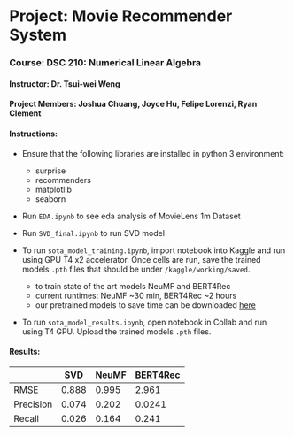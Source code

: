 # Project: Movie Recommender System
### Course: DSC 210: Numerical Linear Algebra
#### Instructor: Dr. Tsui-wei Weng
#### Project Members: Joshua Chuang, Joyce Hu, Felipe Lorenzi, Ryan Clement

#### Instructions:
* Ensure that the following libraries are installed in python 3 environment:
  - surprise
  - recommenders
  - matplotlib
  - seaborn

* Run `EDA.ipynb` to see eda analysis of MovieLens 1m Dataset
* Run `SVD_final.ipynb` to run SVD model
* To run `sota_model_training.ipynb`, import notebook into Kaggle and run using GPU T4 x2 accelerator. Once cells are run, save the trained models `.pth` files that should be under `/kaggle/working/saved`.
  - to train state of the art models NeuMF and BERT4Rec
  - current runtimes: NeuMF ~30 min, BERT4Rec ~2 hours
  - our pretrained models to save time can be downloaded [here](https://drive.google.com/drive/folders/1UFe74OeRqQpH730OVVGdybwMyOA_lCPY?usp=sharing)
* To run `sota_model_results.ipynb`, open notebook in Collab and run using T4 GPU. Upload the trained models `.pth` files.

#### Results:
|  | SVD | NeuMF | BERT4Rec |
| -------- | ------- | -------- | ------- |
| RMSE | 0.888 | 0.995 | 2.961 | 
| Precision | 0.074 | 0.202 | 0.0241 |
| Recall | 0.026 | 0.164 | 0.241 |

